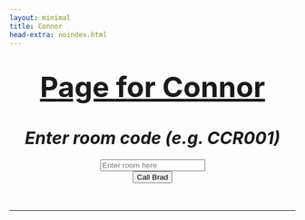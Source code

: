 ```yaml
---
layout: minimal
title: Connor
head-extra: noindex.html
---
```

<html>
  <body>

<h1 style="text-align: center;"><span style="text-decoration: underline; font-size:50px"><strong>Page for Connor</strong></span></h1>
<h1 id="title" style="text-align: center; font-size:30px"><em>Enter room code (e.g. CCR001)</em></h1>
<div style="text-align: center;">
  <input type="text" id="room" placeholder="Enter room here" />
  <input type="hidden" name="options[reCaptcha][siteKey]" value="6LeCO6gZAAAAAFsPMnHFBTJbdJBh0BnTOk6knRQw">
  <input type="hidden" name="options[reCaptcha][secret]" value="S8a7GjHIVxIkk2Hla3NGqyiKiok7HdpvlNm8nZvxyvq7HRHfeXQNBWrW17SzZrvaT+kAWBCq/7yQXrNUapQ4AmbC3xJfDynBuCsgaYXt57jQaZptanfajMX27+GEFJnhDtQkIYfyyFfjNJFG8GFoXH0CwlYLH1/o1sj+AfyFXIg=">
  <div class="g-recaptcha" data-sitekey="6LeCO6gZAAAAAFsPMnHFBTJbdJBh0BnTOk6knRQw"></div>
<script src='https://www.google.com/recaptcha/api.js'></script>
  <input type="button" value="Call Brad" onclick="room();" />
</div>
<div>&nbsp;</div>
<div>&nbsp;</div>
<hr />

<script>
var hashParams = window.location.hash.substr(1).split('&'); // substr(1) to remove the `#`
for(var i = 0; i < hashParams.length; i++){
    var p = hashParams[i].split('=');
    document.getElementById(p[0]).value = decodeURIComponent(p[1]);;
}

function room() {
  var response = grecaptcha.getResponse();

if(response.length == 0)
    //reCaptcha not verified
    alert("Confirm that you are not a robot! Please");

else
    //reCaptch verified
  var text = document.getElementById('room');
  var value = encodeURIComponent(text.value); //encode special characters
  let newHref = 'https://hook.integromat.com/veirohloph4r49a9txd3npz741acr5ln?action=' + value 
  console.log(newHref)
  window.location.href = newHref
  console.log('Fin');
}

</script>

  </body>
</html>
